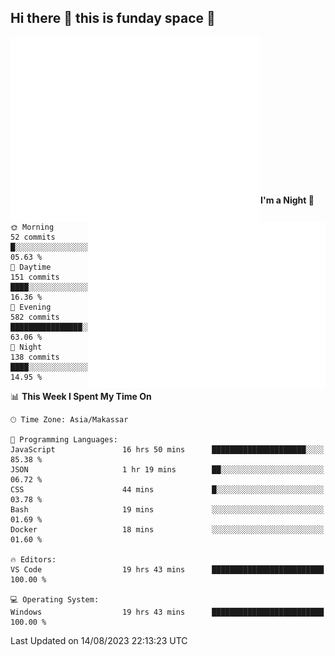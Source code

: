 ## Hi there 👋 this is funday space 🚀

<img align="left" width="400" alt="🌞" src="https://raw.githubusercontent.com/fhasnur/fhasnur/master/general.svg?token=ATQS65TR7ETTG5RLJUDIDBLBN34HE">
<img align="right" width="380" alt="🌞" src="https://raw.githubusercontent.com/fhasnur/fhasnur/master/statistics.svg?token=ATQS65TR7ETTG5RLJUDIDBLBN34HE">

<br><br><br><br><br><br><br><br><br><br><br><br><br><br>

<!--START_SECTION:waka-->
**I'm a Night 🦉** 

```text
🌞 Morning                52 commits          █░░░░░░░░░░░░░░░░░░░░░░░░   05.63 % 
🌆 Daytime                151 commits         ████░░░░░░░░░░░░░░░░░░░░░   16.36 % 
🌃 Evening                582 commits         ████████████████░░░░░░░░░   63.06 % 
🌙 Night                  138 commits         ████░░░░░░░░░░░░░░░░░░░░░   14.95 % 
```


📊 **This Week I Spent My Time On** 

```text
🕑︎ Time Zone: Asia/Makassar

💬 Programming Languages: 
JavaScript               16 hrs 50 mins      █████████████████████░░░░   85.38 % 
JSON                     1 hr 19 mins        ██░░░░░░░░░░░░░░░░░░░░░░░   06.72 % 
CSS                      44 mins             █░░░░░░░░░░░░░░░░░░░░░░░░   03.78 % 
Bash                     19 mins             ░░░░░░░░░░░░░░░░░░░░░░░░░   01.69 % 
Docker                   18 mins             ░░░░░░░░░░░░░░░░░░░░░░░░░   01.60 % 

🔥 Editors: 
VS Code                  19 hrs 43 mins      █████████████████████████   100.00 % 

💻 Operating System: 
Windows                  19 hrs 43 mins      █████████████████████████   100.00 % 
```


 Last Updated on 14/08/2023 22:13:23 UTC
<!--END_SECTION:waka-->
